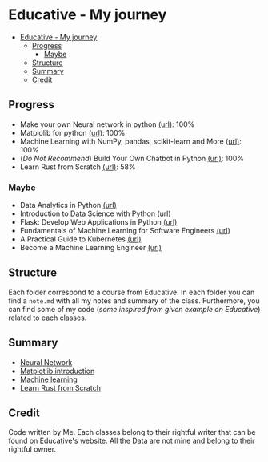 # Educative - My journey
- [Educative - My journey](#educative---my-journey)
  - [Progress](#progress)
    - [Maybe](#maybe)
  - [Structure](#structure)
  - [Summary](#summary)
  - [Credit](#credit)

## Progress
- Make your own Neural network in python [(url)](https://www.educative.io/courses/make-your-own-neural-network-in-python): 100%
- Matplolib for python [(url)](https://www.educative.io/courses/matplotlib-for-python-visually-represent-data-with-plots): 100%
- Machine Learning with NumPy, pandas, scikit-learn and More [(url)](https://www.educative.io/courses/machine-learning-numpy-pandas-scikit-learn): 100%
- (*Do Not Recommend*) Build Your Own Chatbot in Python [(url)](https://www.educative.io/courses/build-your-own-chatbot-in-python): 100% 
- Learn Rust from Scratch [(url)](https://www.educative.io/courses/learn-rust-from-scratch): 58%

### Maybe

- Data Analytics in Python [(url)](https://www.educative.io/courses/data-analytics-in-python)
- Introduction to Data Science with Python [(url)](https://www.educative.io/courses/introduction-to-data-science-with-python)
- Flask: Develop Web Applications in Python [(url)](https://www.educative.io/courses/flask-develop-web-applications-in-python)
- Fundamentals of Machine Learning for Software Engineers [(url)](https://www.educative.io/courses/fundamentals-of-machine-learning-for-software-engineers)
- A Practical Guide to Kubernetes [(url)](https://www.educative.io/courses/practical-guide-to-kubernetes)
- Become a Machine Learning Engineer [(url)](https://www.educative.io/path/become-a-machine-learning-engineer)


## Structure
Each folder correspond to a course from Educative. In each folder you can find a `note.md` with all my notes and summary of the class. Furthermore, you can find some of my code (*some inspired from given example on Educative*) related to each classes.

## Summary
- [Neural Network](Make_your_neural_network/Note.md)
- [Matplotlib introduction](Matplotlib_for_Python/note.md)
- [Machine learning](Machine_learning/note.md)
- [Learn Rust from Scratch](Learn_rust_from_scratch/note.md)

## Credit
Code written by Me. Each classes belong to their rightful writer that can be found on Educative's website. All the Data are not mine and belong to their rightful owner.

[educative]:https://www.educative.io
[neural-intro]:https://www.educative.io/courses/make-your-own-neural-network-in-python
[matplotlib-intro]:https://www.educative.io/courses/matplotlib-for-python-visually-represent-data-with-plots